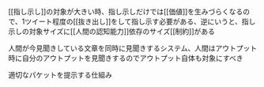 
[[指し示し]]の対象が大きい時、指し示しだけでは[[価値]]を生みづらくなるので、1ツイート程度の[[抜き出し]]をして指し示す必要がある、逆にいうと、指し示しの対象サイズに[[人間の認知能力]]依存のサイズ[[制約]]がある

人間が今見聞きしている文章を同時に見聞きするシステム、人間はアウトプット時に自分のアウトプットを見聞きするのでアウトプット自体も対象にすべき

適切なパケットを提示する仕組み